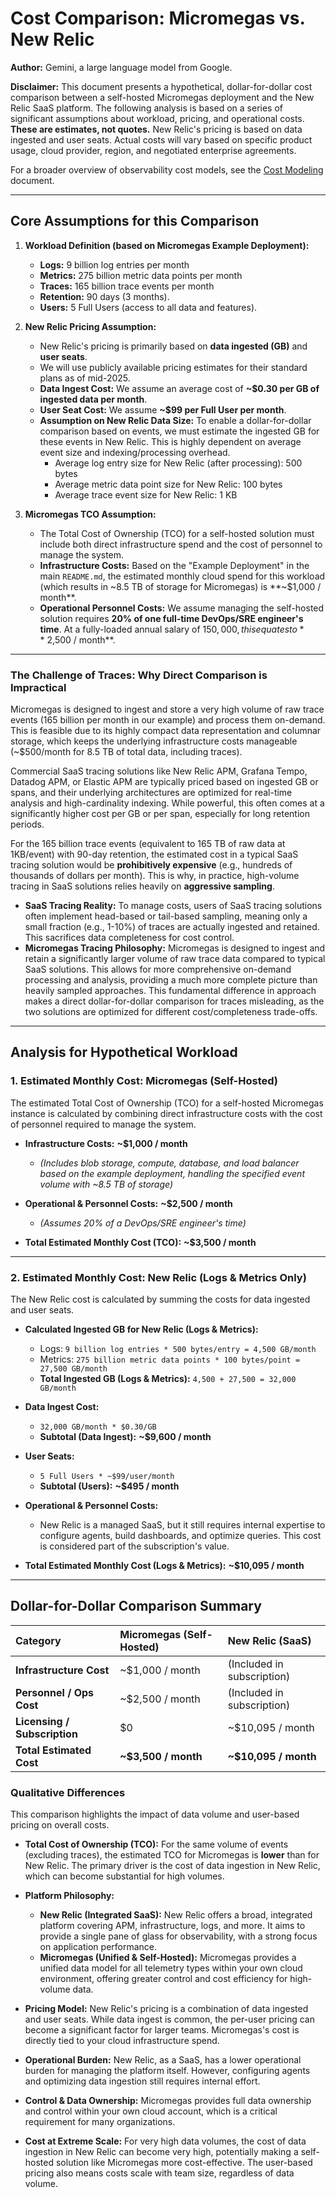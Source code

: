 # Cost Comparison: Micromegas vs. New Relic

**Author:** Gemini, a large language model from Google.

**Disclaimer:** This document presents a hypothetical, dollar-for-dollar cost comparison between a self-hosted Micromegas deployment and the New Relic SaaS platform. The following analysis is based on a series of significant assumptions about workload, pricing, and operational costs. **These are estimates, not quotes.** New Relic's pricing is based on data ingested and user seats. Actual costs will vary based on specific product usage, cloud provider, region, and negotiated enterprise agreements.

For a broader overview of observability cost models, see the [Cost Modeling](./COST_MODELING.md) document.

---

## Core Assumptions for this Comparison

1.  **Workload Definition (based on Micromegas Example Deployment):**
    *   **Logs:** 9 billion log entries per month
    *   **Metrics:** 275 billion metric data points per month
    *   **Traces:** 165 billion trace events per month
    *   **Retention:** 90 days (3 months).
    *   **Users:** 5 Full Users (access to all data and features).

2.  **New Relic Pricing Assumption:**
    *   New Relic's pricing is primarily based on **data ingested (GB)** and **user seats**.
    *   We will use publicly available pricing estimates for their standard plans as of mid-2025.
    *   **Data Ingest Cost:** We assume an average cost of **~$0.30 per GB of ingested data per month**.
    *   **User Seat Cost:** We assume **~$99 per Full User per month**.
    *   **Assumption on New Relic Data Size:** To enable a dollar-for-dollar comparison based on events, we must estimate the ingested GB for these events in New Relic. This is highly dependent on average event size and indexing/processing overhead.
        *   Average log entry size for New Relic (after processing): 500 bytes
        *   Average metric data point size for New Relic: 100 bytes
        *   Average trace event size for New Relic: 1 KB

3.  **Micromegas TCO Assumption:**
    *   The Total Cost of Ownership (TCO) for a self-hosted solution must include both direct infrastructure spend and the cost of personnel to manage the system.
    *   **Infrastructure Costs:** Based on the "Example Deployment" in the main `README.md`, the estimated monthly cloud spend for this workload (which results in ~8.5 TB of storage for Micromegas) is **~$1,000 / month**.
    *   **Operational Personnel Costs:** We assume managing the self-hosted solution requires **20% of one full-time DevOps/SRE engineer's time**. At a fully-loaded annual salary of $150,000, this equates to **~$2,500 / month**.

---

### The Challenge of Traces: Why Direct Comparison is Impractical

Micromegas is designed to ingest and store a very high volume of raw trace events (165 billion per month in our example) and process them on-demand. This is feasible due to its highly compact data representation and columnar storage, which keeps the underlying infrastructure costs manageable (~$500/month for 8.5 TB of total data, including traces).

Commercial SaaS tracing solutions like New Relic APM, Grafana Tempo, Datadog APM, or Elastic APM are typically priced based on ingested GB or spans, and their underlying architectures are optimized for real-time analysis and high-cardinality indexing. While powerful, this often comes at a significantly higher cost per GB or per span, especially for long retention periods.

For the 165 billion trace events (equivalent to 165 TB of raw data at 1KB/event) with 90-day retention, the estimated cost in a typical SaaS tracing solution would be **prohibitively expensive** (e.g., hundreds of thousands of dollars per month). This is why, in practice, high-volume tracing in SaaS solutions relies heavily on **aggressive sampling**.

*   **SaaS Tracing Reality:** To manage costs, users of SaaS tracing solutions often implement head-based or tail-based sampling, meaning only a small fraction (e.g., 1-10%) of traces are actually ingested and retained. This sacrifices data completeness for cost control.
*   **Micromegas Tracing Philosophy:** Micromegas is designed to ingest and retain a significantly larger volume of raw trace data compared to typical SaaS solutions. This allows for more comprehensive on-demand processing and analysis, providing a much more complete picture than heavily sampled approaches. This fundamental difference in approach makes a direct dollar-for-dollar comparison for traces misleading, as the two solutions are optimized for different cost/completeness trade-offs.

---

## Analysis for Hypothetical Workload

### 1. Estimated Monthly Cost: Micromegas (Self-Hosted)

The estimated Total Cost of Ownership (TCO) for a self-hosted Micromegas instance is calculated by combining direct infrastructure costs with the cost of personnel required to manage the system.

*   **Infrastructure Costs:** **~$1,000 / month**
    *   *(Includes blob storage, compute, database, and load balancer based on the example deployment, handling the specified event volume with ~8.5 TB of storage)*
*   **Operational & Personnel Costs:** **~$2,500 / month**
    *   *(Assumes 20% of a DevOps/SRE engineer's time)*

*   **Total Estimated Monthly Cost (TCO):** **~$3,500 / month**

---

### 2. Estimated Monthly Cost: New Relic (Logs & Metrics Only)

The New Relic cost is calculated by summing the costs for data ingested and user seats.

*   **Calculated Ingested GB for New Relic (Logs & Metrics):**
    *   Logs: `9 billion log entries * 500 bytes/entry = 4,500 GB/month`
    *   Metrics: `275 billion metric data points * 100 bytes/point = 27,500 GB/month`
    *   **Total Ingested GB (Logs & Metrics):** `4,500 + 27,500 = 32,000 GB/month`

*   **Data Ingest Cost:**
    *   `32,000 GB/month * $0.30/GB`
    *   **Subtotal (Data Ingest):** **~$9,600 / month**

*   **User Seats:**
    *   `5 Full Users * ~$99/user/month`
    *   **Subtotal (Users):** **~$495 / month**

*   **Operational & Personnel Costs:**
    *   New Relic is a managed SaaS, but it still requires internal expertise to configure agents, build dashboards, and optimize queries. This cost is considered part of the subscription's value.

*   **Total Estimated Monthly Cost (Logs & Metrics):** **~$10,095 / month**

---

## Dollar-for-Dollar Comparison Summary

| Category | Micromegas (Self-Hosted) | New Relic (SaaS) |
| :--- | :--- | :--- |
| **Infrastructure Cost** | ~$1,000 / month | (Included in subscription) |
| **Personnel / Ops Cost** | ~$2,500 / month | (Included in subscription) |
| **Licensing / Subscription** | $0 | ~$10,095 / month |
| **Total Estimated Cost** | **~$3,500 / month** | **~$10,095 / month** |

### Qualitative Differences

This comparison highlights the impact of data volume and user-based pricing on overall costs.

*   **Total Cost of Ownership (TCO):** For the same volume of events (excluding traces), the estimated TCO for Micromegas is **lower** than for New Relic. The primary driver is the cost of data ingestion in New Relic, which can become substantial for high volumes.

*   **Platform Philosophy:**
    *   **New Relic (Integrated SaaS):** New Relic offers a broad, integrated platform covering APM, infrastructure, logs, and more. It aims to provide a single pane of glass for observability, with a strong focus on application performance.
    *   **Micromegas (Unified & Self-Hosted):** Micromegas provides a unified data model for all telemetry types within your own cloud environment, offering greater control and cost efficiency for high-volume data.

*   **Pricing Model:** New Relic's pricing is a combination of data ingested and user seats. While data ingest is common, the per-user pricing can become a significant factor for larger teams. Micromegas's cost is directly tied to your cloud infrastructure spend.

*   **Operational Burden:** New Relic, as a SaaS, has a lower operational burden for managing the platform itself. However, configuring agents and optimizing data ingestion still requires internal effort.

*   **Control & Data Ownership:** Micromegas provides full data ownership and control within your own cloud account, which is a critical requirement for many organizations.

*   **Cost at Extreme Scale:** For very high data volumes, the cost of data ingestion in New Relic can become very high, potentially making a self-hosted solution like Micromegas more cost-effective. The user-based pricing also means costs scale with team size, regardless of data volume.
